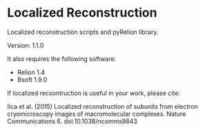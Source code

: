 # Localized Reconstruction

Localized reconstruction scripts and pyRelion library.

Version: 1.1.0

It also requires the following software:
* Relion 1.4
* Bsoft 1.9.0

If localized recsontruction is useful in your work, please cite:

Ilca et al. (2015) Localized reconstruction of subunits from electron cryomicroscopy images of macromolecular complexes. Nature Communications 6. doi:10.1038/ncomms9843
